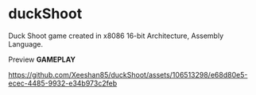 # duckShoot
Duck Shoot game created in x8086 16-bit Architecture, Assembly Language.

Preview **GAMEPLAY**

https://github.com/Xeeshan85/duckShoot/assets/106513298/e68d80e5-ecec-4485-9932-e34b973c2feb
